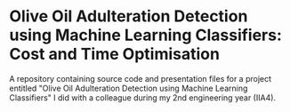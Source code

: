 # Olive Oil Adulteration Detection using Machine Learning Classifiers: Cost and Time Optimisation
A repository containing source code and presentation files for a project entitled "Olive Oil Adulteration Detection using Machine Learning Classifiers" I did with a colleague during my 2nd engineering year (IIA4).
